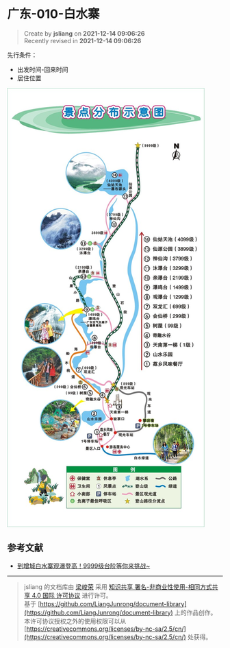 广东-010-白水寨
===

> Create by **jsliang** on **2021-12-14 09:06:26**  
> Recently revised in **2021-12-14 09:06:26**

先行条件：

* 出发时间-回来时间
* 居住位置

![图](./img/guangdong-010-01.jpeg)

## 参考文献

* [到增城白水寨观瀑登高！9999级台阶等你来挑战~](http://www.mafengwo.cn/gonglve/ziyouxing/1187.html)

---

> jsliang 的文档库由 [梁峻荣](https://github.com/LiangJunrong) 采用 [知识共享 署名-非商业性使用-相同方式共享 4.0 国际 许可协议](http://creativecommons.org/licenses/by-nc-sa/4.0/) 进行许可。<br/>基于 [https://github.com/LiangJunrong/document-library](https://github.com/LiangJunrong/document-library) 上的作品创作。<br/>本许可协议授权之外的使用权限可以从 [https://creativecommons.org/licenses/by-nc-sa/2.5/cn/](https://creativecommons.org/licenses/by-nc-sa/2.5/cn/) 处获得。
